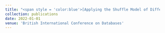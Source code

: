 ```yaml
---
title: "<span style = 'color:blue'>[Applying the Shuffle Model of Differential Privacy to Vector Aggregation]</span>(https://arxiv.org/abs/2112.05464) <span style = 'color: green'>[[Download PDF]]</span>(/files/2112.05464v3.pdf)"
collection: publications
date: 2022-01-01
venue: 'British International Conference on Databases'
---
```


